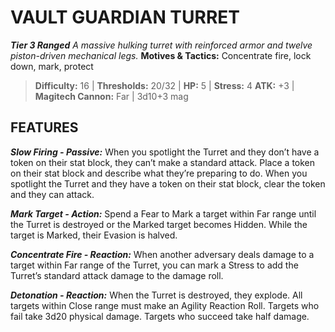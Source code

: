 ﻿---
tags:
  - Adversary
  - Creature
  - Statblock

name: 'VAULT GUARDIAN TURRET'
tier: 3
type: Ranged
description: 'A massive hulking turret with reinforced armor and twelve piston-driven mechanical legs.'
motives_and_tactics: 'Concentrate fire, lock down, mark, protect'
difficulty: '16'
thresholds: '20/32'
hp: '5'
stress: '4'
atk: '+3'
attack: 'Magitech Cannon'
range: 'Far'
damage: '3d10+3 mag'
experience:
feats:
- name: 'Slow Firing'
  type: 'Passive'
  text: 'When you spotlight the Turret and they don’t have a token on their stat block, they can’t make a standard attack. Place a token on their stat block and describe what they’re preparing to do. When you spotlight the Turret and they have a token on their stat block, clear the token and they can attack.'
- name: 'Mark Target'
  type: 'Action'
  text: 'Spend a Fear to Mark a target within Far range until the Turret is destroyed or the Marked target becomes Hidden. While the target is Marked, their Evasion is halved.'
- name: 'Concentrate Fire'
  type: 'Reaction'
  text: 'When another adversary deals damage to a target within Far range of the Turret, you can mark a Stress to add the Turret’s standard attack damage to the damage roll.'
- name: 'Detonation'
  type: 'Reaction'
  text: 'When the Turret is destroyed, they explode. All targets within Close range must make an Agility Reaction Roll. Targets who fail take 3d20 physical damage. Targets who succeed take half damage.'
layout: Daggerheart Adversary
source: srd-adversary
statblock: true
---

# VAULT GUARDIAN TURRET

***Tier 3 Ranged***
*A massive hulking turret with reinforced armor and twelve piston-driven mechanical legs.*
**Motives & Tactics:** Concentrate fire, lock down, mark, protect

> **Difficulty:** 16 | **Thresholds:** 20/32 | **HP:** 5 | **Stress:** 4
> **ATK:** +3 | **Magitech Cannon:** Far | 3d10+3 mag  

## FEATURES

***Slow Firing - Passive:*** When you spotlight the Turret and they don’t have a token on their stat block, they can’t make a standard attack. Place a token on their stat block and describe what they’re preparing to do. When you spotlight the Turret and they have a token on their stat block, clear the token and they can attack.

***Mark Target - Action:*** Spend a Fear to Mark a target within Far range until the Turret is destroyed or the Marked target becomes Hidden. While the target is Marked, their Evasion is halved.

***Concentrate Fire - Reaction:*** When another adversary deals damage to a target within Far range of the Turret, you can mark a Stress to add the Turret’s standard attack damage to the damage roll.

***Detonation - Reaction:*** When the Turret is destroyed, they explode. All targets within Close range must make an Agility Reaction Roll. Targets who fail take 3d20 physical damage. Targets who succeed take half damage.
